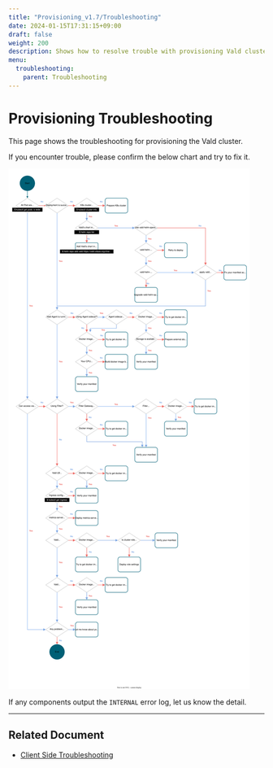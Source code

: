 ```yaml
---
title: "Provisioning_v1.7/Troubleshooting"
date: 2024-01-15T17:31:15+09:00
draft: false
weight: 200
description: Shows how to resolve trouble with provisioning Vald cluster
menu:
  troubleshooting:
    parent: Troubleshooting
---
```


# Provisioning Troubleshooting

This page shows the troubleshooting for provisioning the Vald cluster.

If you encounter trouble, please confirm the below chart and try to fix it.

<img src="/images/v1.7/troubleshooting/provisioning_flow_chart.svg" />

If any components output the `INTERNAL` error log, let us know the detail.

---

## Related Document

- [Client Side Troubleshooting](/docs/v1.7/troubleshooting/client-side)
